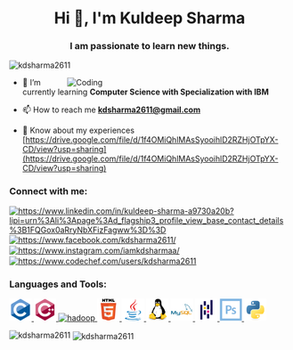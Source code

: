 

<h1 align="center">Hi 👋, I'm Kuldeep Sharma</h1>
<h3 align="center">I am passionate to learn new things.</h3>

<p align="left"> <img src="https://komarev.com/ghpvc/?username=kdsharma2611&label=Profile%20views&color=0e75b6&style=flat" alt="kdsharma2611" /> </p>
<img align="right" alt="Coding" width="400" src="blob:https://tenor.com/d054e50a-9c32-43c2-9630-4b0a80686c86">

- 🌱 I’m currently learning **Computer Science with Specialization with IBM**

- 📫 How to reach me **kdsharma2611@gmail.com**

- 📄 Know about my experiences [https://drive.google.com/file/d/1f4OMiQhlMAsSyooihlD2RZHjOTpYX-CD/view?usp=sharing](https://drive.google.com/file/d/1f4OMiQhlMAsSyooihlD2RZHjOTpYX-CD/view?usp=sharing)

<h3 align="left">Connect with me:</h3>
<p align="left">
<a href="https://linkedin.com/in/https://www.linkedin.com/in/kuldeep-sharma-a9730a20b" target="blank"><img align="center" src="https://raw.githubusercontent.com/rahuldkjain/github-profile-readme-generator/master/src/images/icons/Social/linked-in-alt.svg" alt="https://www.linkedin.com/in/kuldeep-sharma-a9730a20b?lipi=urn%3Ali%3Apage%3Ad_flagship3_profile_view_base_contact_details%3B1FQGox0aRryNbXFizFagww%3D%3D" height="30" width="40" /></a>
<a href="https://fb.com/https://www.facebook.com/kdsharma2611/" target="blank"><img align="center" src="https://raw.githubusercontent.com/rahuldkjain/github-profile-readme-generator/master/src/images/icons/Social/facebook.svg" alt="https://www.facebook.com/kdsharma2611/" height="30" width="40" /></a>
<a href="https://instagram.com/https://www.instagram.com/iamkdsharmaa/" target="blank"><img align="center" src="https://raw.githubusercontent.com/rahuldkjain/github-profile-readme-generator/master/src/images/icons/Social/instagram.svg" alt="https://www.instagram.com/iamkdsharmaa/" height="30" width="40" /></a>
<a href="https://www.codechef.com/users/https://www.codechef.com/users/kdsharma2611" target="blank"><img align="center" src="https://cdn.jsdelivr.net/npm/simple-icons@3.1.0/icons/codechef.svg" alt="https://www.codechef.com/users/kdsharma2611" height="30" width="40" /></a>
</p>

<h3 align="left">Languages and Tools:</h3>
<p align="left"> <a href="https://www.cprogramming.com/" target="_blank" rel="noreferrer"> <img src="https://raw.githubusercontent.com/devicons/devicon/master/icons/c/c-original.svg" alt="c" width="40" height="40"/> </a> <a href="https://www.w3schools.com/cpp/" target="_blank" rel="noreferrer"> <img src="https://raw.githubusercontent.com/devicons/devicon/master/icons/cplusplus/cplusplus-original.svg" alt="cplusplus" width="40" height="40"/> </a> <a href="https://hadoop.apache.org/" target="_blank" rel="noreferrer"> <img src="https://www.vectorlogo.zone/logos/apache_hadoop/apache_hadoop-icon.svg" alt="hadoop" width="40" height="40"/> </a> <a href="https://www.w3.org/html/" target="_blank" rel="noreferrer"> <img src="https://raw.githubusercontent.com/devicons/devicon/master/icons/html5/html5-original-wordmark.svg" alt="html5" width="40" height="40"/> </a> <a href="https://www.java.com" target="_blank" rel="noreferrer"> <img src="https://raw.githubusercontent.com/devicons/devicon/master/icons/java/java-original.svg" alt="java" width="40" height="40"/> </a> <a href="https://www.linux.org/" target="_blank" rel="noreferrer"> <img src="https://raw.githubusercontent.com/devicons/devicon/master/icons/linux/linux-original.svg" alt="linux" width="40" height="40"/> </a> <a href="https://www.mysql.com/" target="_blank" rel="noreferrer"> <img src="https://raw.githubusercontent.com/devicons/devicon/master/icons/mysql/mysql-original-wordmark.svg" alt="mysql" width="40" height="40"/> </a> <a href="https://pandas.pydata.org/" target="_blank" rel="noreferrer"> <img src="https://raw.githubusercontent.com/devicons/devicon/2ae2a900d2f041da66e950e4d48052658d850630/icons/pandas/pandas-original.svg" alt="pandas" width="40" height="40"/> </a> <a href="https://www.photoshop.com/en" target="_blank" rel="noreferrer"> <img src="https://raw.githubusercontent.com/devicons/devicon/master/icons/photoshop/photoshop-line.svg" alt="photoshop" width="40" height="40"/> </a> <a href="https://www.python.org" target="_blank" rel="noreferrer"> <img src="https://raw.githubusercontent.com/devicons/devicon/master/icons/python/python-original.svg" alt="python" width="40" height="40"/> </a> </p>

<p><img align="left" src="https://github-readme-stats.vercel.app/api/top-langs?username=kdsharma2611&show_icons=true&locale=en&layout=compact" alt="kdsharma2611" /></p>

<p>&nbsp;<img align="center" src="https://github-readme-stats.vercel.app/api?username=kdsharma2611&show_icons=true&locale=en" alt="kdsharma2611" /></p>
